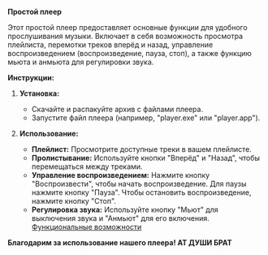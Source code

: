**Простой плеер**

Этот простой плеер предоставляет основные функции для удобного прослушивания музыки. Включает в себя возможность просмотра плейлиста, перемотки треков вперёд и назад, управление воспроизведением (воспроизведение, пауза, стоп), а также функцию мьюта и анмьюта для регулировки звука.

**Инструкции:**

1. **Установка:**
   - Скачайте и распакуйте архив с файлами плеера.
   - Запустите файл плеера (например, "player.exe" или "player.app").

2. **Использование:**
   - **Плейлист:** Просмотрите доступные треки в вашем плейлисте.
   - **Пролистывание:** Используйте кнопки "Вперёд" и "Назад", чтобы перемещаться между треками.
   - **Управление воспроизведением:** Нажмите кнопку "Воспроизвести", чтобы начать воспроизведение. Для паузы нажмите кнопку "Пауза". Чтобы остановить воспроизведение, нажмите кнопку "Стоп".
   - **Регулировка звука:** Используйте кнопку "Мьют" для выключения звука и "Анмьют" для его включения.
[Функциональные возможности](https://github.com/drdSchwarzenMagie/igaveup/blob/main/docs/functions.md)

**Благодарим за использование нашего плеера! АТ ДУШИ БРАТ**
